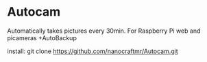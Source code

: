 # Autocam
Automatically takes pictures every 30min. 
For Raspberry Pi web and picameras
+AutoBackup 


install: 
git clone https://github.com/nanocraftmr/Autocam.git
